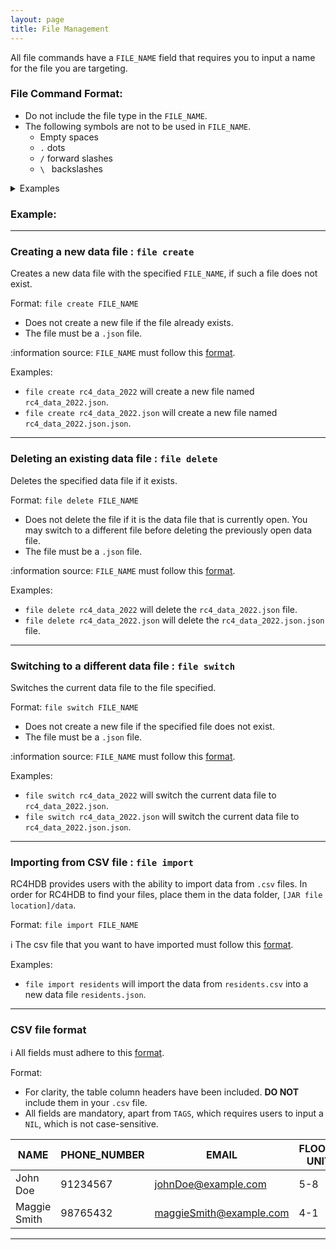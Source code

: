 ```yaml
---
layout: page
title: File Management
---
```


All file commands have a `FILE_NAME` field that requires you to input a name for the file you are targeting.

<!--
<details close>
<summary> File Command Format </summary>
<br>


</details>
-->


### File Command Format:
* Do not include the file type in the `FILE_NAME`.
* The following symbols are not to be used in `FILE_NAME`.
    * Empty spaces
    * `.` dots
    * `/` forward slashes
    * `\ ` backslashes

<details close>
<summary> Examples </summary>

* `rc4_data_2022` is a valid `FILE_NAME`.
  
* `rc4_data_2022.json` is an invalid `FILE_NAME` due to the inclusion of the file type, `.json`.
  
* The following are invalid `FILE_NAME` due to the inclusion of restricted symbols.
    * `rc4 data 2022` has empty spaces.
    * `rc4.data.2022` has dots.
    * `rc4/data/2022` has forward slashes.
    * `rc4\data\2022` has backslashes.

</details>

### Example:


---

### Creating a new data file : `file create`

Creates a new data file with the specified `FILE_NAME`, if such a file does not exist.

Format: `file create FILE_NAME`
* Does not create a new file if the file already exists.
* The file must be a `.json` file.

:information source: `FILE_NAME` must follow this [format](#file-command-format).

Examples:
* `file create rc4_data_2022` will create a new file named `rc4_data_2022.json`.
* `file create rc4_data_2022.json` will create a new file named `rc4_data_2022.json.json`.

---

### Deleting an existing data file : `file delete`

Deletes the specified data file if it exists.

Format: `file delete FILE_NAME`
* Does not delete the file if it is the data file that is currently open. You may switch to a different file before deleting the previously open data file.
* The file must be a `.json` file.

:information source: `FILE_NAME` must follow this [format](#file-command-format).

Examples:
* `file delete rc4_data_2022` will delete the `rc4_data_2022.json` file.
* `file delete rc4_data_2022.json` will delete the `rc4_data_2022.json.json` file.

---

### Switching to a different data file : `file switch`

Switches the current data file to the file specified.

Format: `file switch FILE_NAME`
* Does not create a new file if the specified file does not exist.
* The file must be a `.json` file.

:information source: `FILE_NAME` must follow this [format](#file-command-format).

Examples:
* `file switch rc4_data_2022` will switch the current data file to `rc4_data_2022.json`.
* `file switch rc4_data_2022.json` will switch the current data file to `rc4_data_2022.json.json`.

---

### Importing from CSV file : `file import`

RC4HDB provides users with the ability to import data from `.csv` files. In order for RC4HDB to find your files, place them in the data folder, `[JAR file location]/data`.

Format: `file import FILE_NAME`

:information_source: The csv file that you want to have imported must follow this [format](#csv-file-format).<br>

Examples:
* `file import residents` will import the data from `residents.csv` into a new data file `residents.json`.

---

### CSV file format

:information_source: All fields must adhere to this [format](modifying-residents.md#format-for-resident-fields).<br>

Format:
* For clarity, the table column headers have been included. **DO NOT** include them in your `.csv` file.
* All fields are mandatory, apart from `TAGS`, which requires users to input a `NIL`, which is not case-sensitive.

| NAME         | PHONE_NUMBER | EMAIL                   | FLOOR-UNIT | GENDER | HOUSE  | MATRIC_NUMBER | TAGS                |
|--------------|--------------|-------------------------|------------|--------|--------|---------------|---------------------|
| John Doe     | 91234567     | johnDoe@example.com     |    5-8     | M      | D      | A9876543B     | NIL                 |
| Maggie Smith | 98765432     | maggieSmith@example.com |    4-1     | F      | A      | A3456789B     | WelfareHead Captain |

---
